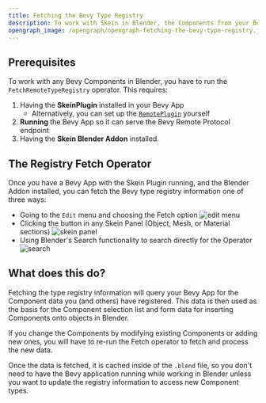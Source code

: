 ```yaml
---
title: Fetching the Bevy Type Registry
description: To work with Skein in Blender, the Components from your Bevy App must be fetched and processed
opengraph_image: /opengraph/opengraph-fetching-the-bevy-type-registry.jpg
---
```


## Prerequisites

To work with any Bevy Components in Blender, you have to run the `FetchRemoteTypeRegistry` operator. This requires:

1. Having the **SkeinPlugin** installed in your Bevy App
   - Alternatively, you can set up the [`RemotePlugin`](https://docs.rs/bevy/latest/bevy/remote/struct.RemotePlugin.html) yourself
2. **Running** the Bevy App so it can serve the Bevy Remote Protocol endpoint
3. Having the **Skein Blender Addon** installed.

## The Registry Fetch Operator

Once you have a Bevy App with the Skein Plugin running, and the Blender Addon installed, you can fetch the Bevy type registry information one of three ways:

- Going to the `Edit` menu and choosing the Fetch option
  ![edit menu](/images/introduction/edit-menu.avif)
- Clicking the button in any Skein Panel (Object, Mesh, or Material sections)
  ![skein panel](/images/introduction/skein-panel.avif)
- Using Blender's Search functionality to search directly for the Operator
  ![search](/images/introduction/search-menu.avif)

## What does this do?

Fetching the type registry information will query your Bevy App for the Component data you (and others) have registered. This data is then used as the basis for the Component selection list and form data for inserting Components onto objects in Blender.

If you change the Components by modifying existing Components or adding new ones, you will have to re-run the Fetch operator to fetch and process the new data.

Once the data is fetched, it is cached inside of the `.blend` file, so you don't need to have the Bevy application running while working in Blender unless you want to update the registry information to access new Component types.
